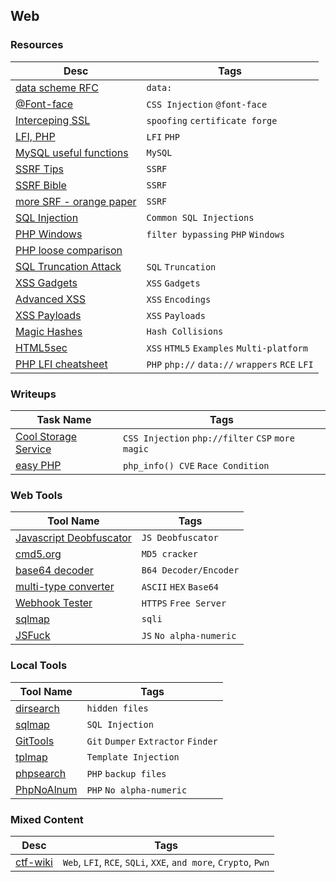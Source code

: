 ## Web
### Resources
| Desc | Tags |
| ---- | --- |
| [data scheme RFC](http://www.faqs.org/rfcs/rfc2397.html) | `data:` |
| [@Font-face](https://mksben.l0.cm/2015/10/css-based-attack-abusing-unicode-range.html) | `CSS Injection` `@font-face` |
| [Interceping SSL](https://www.trustwave.com/Resources/SpiderLabs-Blog/Intercepting-SSL-And-HTTPS-Traffic-With-mitmproxy-and-SSLsplit/) | `spoofing` `certificate forge` |
| [LFI, PHP](https://rawsec.ml/en/local-file-inclusion-remote-code-execution-vulnerability/) | `LFI` `PHP` |
| [MySQL useful functions](https://dev.mysql.com/doc/refman/5.7/en/string-functions.html#function_substr) | `MySQL` |
| [SSRF Tips](http://blog.safebuff.com/2016/07/03/SSRF-Tips/) | `SSRF` |
| [SSRF Bible](https://docs.google.com/document/d/1v1TkWZtrhzRLy0bYXBcdLUedXGb9njTNIJXa3u9akHM/edit) | `SSRF` |
| [more SRF - orange paper](https://www.blackhat.com/docs/us-17/thursday/us-17-Tsai-A-New-Era-Of-SSRF-Exploiting-URL-Parser-In-Trending-Programming-Languages.pdf) | `SSRF` |
| [SQL Injection](https://websec.ca/kb/sql_injection) | `Common SQL Injections` |
| [PHP Windows](http://www.madchat.fr/coding/php/secu/onsec.whitepaper-02.eng.pdf) | `filter bypassing` `PHP` `Windows` |
| [PHP loose comparison](http://www.decontextualize.com/wp-content/uploads/2010/01/php-loose-comparisons.png) |   |
| [SQL Truncation Attack](https://totalwebsecurity.net/injection-attacks/sql-column-truncation/) | `SQL` `Truncation` |
| [XSS Gadgets](https://www.blackhat.com/docs/us-17/thursday/us-17-Lekies-Dont-Trust-The-DOM-Bypassing-XSS-Mitigations-Via-Script-Gadgets.pdf) | `XSS` `Gadgets` |
| [Advanced XSS](http://blog.rakeshmane.com/2017/08/xssing-web-part-2.html) | `XSS` `Encodings` |
| [XSS Payloads](https://github.com/swisskyrepo/PayloadsAllTheThings/tree/master/XSS%20injection) | `XSS` `Payloads` |
| [Magic Hashes](https://www.whitehatsec.com/blog/magic-hashes/) | `Hash Collisions` |
| [HTML5sec](https://html5sec.org/) | `XSS` `HTML5` `Examples` `Multi-platform` |
| [PHP LFI cheatsheet](https://github.com/lucyoa/ctf-wiki/tree/master/web/file-inclusion) | `PHP` `php://` `data://` `wrappers` `RCE` `LFI` |


### Writeups
| Task Name | Tags |
| --------- | ---- |
| [Cool Storage Service](https://gynvael.coldwind.pl/?lang=en&id=671) | `CSS Injection` `php://filter` `CSP` `more magic` |
| [easy PHP](http://dann.com.br/php-winning-the-race-condition-vs-temporary-file-upload-alternative-way-to-easy_php-n1ctf2018/) | `php_info() CVE` `Race Condition` |



### Web Tools
| Tool Name | Tags |
| --------- | ---- | 
| [Javascript Deobfuscator](https://www.javascriptdeobfuscator.com/) | `JS Deobfuscator` |
| [cmd5.org](https://www.cmd5.org/) | `MD5 cracker` |
| [base64 decoder](https://codebeautify.org/base64-decode) | `B64 Decoder/Encoder` |
| [multi-type converter](https://cryptii.com/base64-to-hex) | `ASCII` `HEX` `Base64` |
| [Webhook Tester](https://webhook.site) | `HTTPS` `Free Server` |
| [sqlmap](http://sqlmap.org/) | `sqli` |
| [JSFuck](http://www.jsfuck.com/) | `JS` `No alpha-numeric` |


### Local Tools
| Tool Name | Tags |
| --------- | ---- | 
| [dirsearch](https://github.com/maurosoria/dirsearch) | `hidden files` |
| [sqlmap](http://sqlmap.org/) | `SQL Injection` |
| [GitTools](https://github.com/internetwache/GitTools) | `Git` `Dumper` `Extractor` `Finder` |
| [tplmap](https://github.com/epinna/tplmap) | `Template Injection` |
| [phpsearch](./Web/tools/phpsearch.py) | `PHP` `backup files` | 
| [PhpNoAlnum](https://github.com/tsug0d/PhpNoAlnum) | `PHP` `No alpha-numeric` |


### Mixed Content
| Desc | Tags |
|---| ---- |
| [ctf-wiki](../General/ctf-wiki) | `Web`, `LFI`, `RCE`, `SQLi`, `XXE`, `and more`, `Crypto`, `Pwn` |


